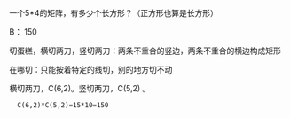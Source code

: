 一个5*4的矩阵，有多少个长方形？（正方形也算是长方形）

B： 150 

  切蛋糕，横切两刀，竖切两刀：两条不重合的竖边，两条不重合的横边构成矩形 

  在哪切：只能按着特定的线切，别的地方切不动 

  横切两刀，C(6,2)。竖切两刀，C(5,2) 。 



```
  C(6,2)*C(5,2)=15*10=150 
```

